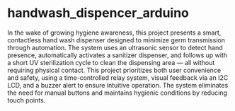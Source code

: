 # handwash_dispencer_arduino
In the wake of growing hygiene awareness, this project presents a smart, contactless hand wash dispenser designed to minimize germ transmission through automation. The system uses an ultrasonic sensor to detect hand presence, automatically activates a sanitizer dispenser, and follows up with a short UV sterilization cycle to clean the dispensing area — all without requiring physical contact.
This project prioritizes both user convenience and safety, using a time-controlled relay system, visual feedback via an I2C LCD, and a buzzer alert to ensure intuitive operation. The system eliminates the need for manual buttons and maintains hygienic conditions by reducing touch points.


